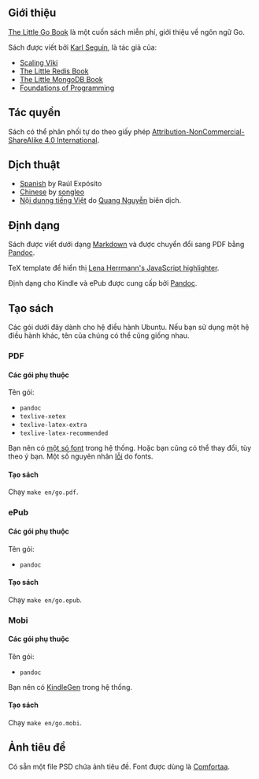## Giới thiệu ##
[The Little Go Book](http://openmymind.net/The-Little-Go-Book/) là một cuốn sách miễn phí, giới thiệu về ngôn ngữ Go.

Sách được viết bởi [Karl Seguin](http://openmymind.net), là tác giả của:

* [Scaling Viki](http://openmymind.net/scaling-viki/)
* [The Little Redis Book](http://openmymind.net/2012/1/23/The-Little-Redis-Book/)
* [The Little MongoDB Book](http://openmymind.net/2011/3/28/The-Little-MongoDB-Book/)
* [Foundations of Programming](http://openmymind.net/FoundationsOfProgramming.pdf)

## Tác quyền ##
Sách có thể phân phối tự do theo giấy phép  [Attribution-NonCommercial-ShareAlike 4.0 International](<http://creativecommons.org/licenses/by-nc-sa/4.0/>).

## Dịch thuật ##

* [Spanish](https://github.com/raulexposito/the-little-go-book/tree/master/es) by Raúl Expósito
* [Chinese](https://github.com/songleo/the-little-go-book_ZH_CN) by [songleo](https://github.com/songleo)
* [Nội dunng tiếng Việt](https://github.com/quangnh89/the-little-go-book/blob/master/vi/go.md) do [Quang Nguyễn](https://github.com/quangnh89) biên dịch.

## Định dạng ##
Sách được viết dưới dạng [Markdown](http://daringfireball.net/projects/markdown/) và được chuyển đổi sang PDF bằng [Pandoc](http://johnmacfarlane.net/pandoc/).

 TeX template để hiển thị [Lena Herrmann's JavaScript highlighter](http://lenaherrmann.net/2010/05/20/javascript-syntax-highlighting-in-the-latex-listings-package).

Định dạng cho Kindle và ePub được cung cấp bởi [Pandoc](http://johnmacfarlane.net/pandoc/).

## Tạo sách ##
Các gói dưới đây dành cho hệ điều hành Ubuntu. Nếu bạn sử dụng một hệ điều hành khác, tên của chúng có thể cũng giống nhau.

### PDF

#### Các gói phụ thuộc

Tên gói:

* `pandoc`
* `texlive-xetex`
* `texlive-latex-extra`
* `texlive-latex-recommended`

Bạn nên có [một só font](https://github.com/karlseguin/the-little-redis-book/blob/master/common/pdf-template.tex#L11) trong hệ thống.
Hoặc bạn cũng có thể thay đổi, tùy theo ý bạn. Một số nguyên nhân [lỗi](https://github.com/karlseguin/the-little-redis-book/issues/26) do fonts.

#### Tạo sách

Chạy `make en/go.pdf`.

### ePub

#### Các gói phụ thuộc

Tên gói:

* `pandoc`

#### Tạo sách

Chạy `make en/go.epub`.

### Mobi

#### Các gói phụ thuộc

Tên gói:

* `pandoc`

Bạn nên có [KindleGen](http://www.amazon.com/gp/feature.html?ie=UTF8&docId=1000765211) trong hệ thống.

#### Tạo sách

Chạy `make en/go.mobi`.

## Ảnh tiêu đề ##
Có sẵn một file PSD chứa ảnh tiêu đề. Font được dùng là [Comfortaa](http://www.dafont.com/comfortaa.font).

